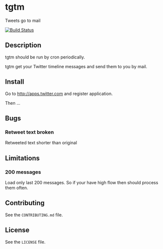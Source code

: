 # tgtm

Tweets go to mail

[![Build Status](https://travis-ci.org/danil/tgtm.svg)](https://travis-ci.org/danil/tgtm)

## Description

tgtm should be run by cron periodically.

tgtm get your Twitter timeline messages and send them to you by mail.

## Install

Go to http://apps.twitter.com and register application.

Then ...

## Bugs

### Retweet text broken

Retweeted text shorter than original

## Limitations

### 200 messages

Load only last 200 messages.
So if your have high flow then should process them often.

## Contributing

See the `CONTRIBUTING.md` file.

## License

See the `LICENSE` file.
